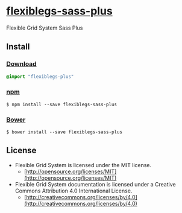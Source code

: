 # [flexiblegs-sass-plus](http://flexible.gs)

Flexible Grid System Sass Plus

## Install

### [Download](https://raw.githubusercontent.com/flexiblegs/flexiblegs-sass-plus/master/flexiblegs-plus.sass)
```sass
@import "flexiblegs-plus"
```

### [npm](https://www.npmjs.com/package/flexiblegs-sass-plus)
```
$ npm install --save flexiblegs-sass-plus
```

### [Bower](http://bower.io)
```
$ bower install --save flexiblegs-sass-plus
```

## License
- Flexible Grid System is licensed under the MIT license.
  - [http://opensource.org/licenses/MIT](http://opensource.org/licenses/MIT)
- Flexible Grid System documentation is licensed under a Creative Commons Attribution 4.0 International License.
  - [http://creativecommons.org/licenses/by/4.0](http://creativecommons.org/licenses/by/4.0)
